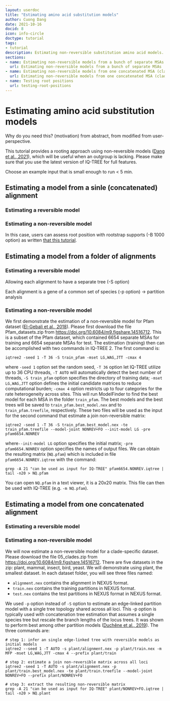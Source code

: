 ```yaml
---
layout: userdoc
title: "Estimating amino acid substitution models"
author: Cuong Dang
date: 2021-10-16
docid: 8
icon: info-circle
doctype: tutorial
tags:
- tutorial
description: Estimating non-reversible substitution amino acid models.
sections:
- name: Estimating non-reversible models from a bunch of separate MSAs
  url: Estimating non-reversible models from a bunch of separate MSAs
- name: Estimating non-reversible models from one concatenated MSA (clade-specific dataset)
  url: Estimating non-reversible models from one concatenated MSA (clade-specific dataset)
- name: Testing root positions
  url: testing-root-positions
---
```



Estimating amino acid substitution models
==========================

Why do you need this? (motivation) from abstract, from modified from user-perspective.

This tutorial provides a rooting approach using non-reversible models ([Dang et al., 2021]), which will be useful when an outgroup is lacking. Please make sure that you use the latest version of IQ-TREE for full features.


Choose an example input that is small enough to run < 5 min.

Estimating a model from a sinle (concatenated) alignment
--------------------------------------------------

### Estimating a reversible model

### Estimating a non-reversible model

In this case, users can assess root position with rootstrap supports (-B 1000 option) as written [that this tutorial](REF).


Estimating a model from a folder of alignments
----------------------------------------------

### Estimating a reversible model

Allowing each alignment to have a separate tree (-S option)

Each alignment is a gene of a common set of species (-p option) 
-> partition analysis


### Estimating a non-reversible model

We first demonstrate the estimation of a non-reversible model for Pfam dataset ([El-Gebali et al., 2018]). Please first download the file Pfam_datasets.zip from https://doi.org/10.6084/m9.figshare.14516712. This is a subset of the Pfam dataset, which contained 6654 separate MSAs for training and 6654 separate MSAs for test. The estimation (training) then can be accomplished with two commands in IQ-TREE 2. The first command is:

	iqtree2 -seed 1 -T 36 -S train_pfam -mset LG,WAG,JTT -cmax 4
	
where `-seed 1` option set the random seed, `-T 36` option let IQ-TREE utilize up to 36 CPU threads, `-T AUTO` will automatically detect the best number of threads, `-S train_pfam` option specifies the directory of training data; `-mset LG,WAG,JTT` option defines the initial candidate matrices to reduce computational burden; `-cmax 4` option restricts up to four categories for the rate heterogeneity across sites. This will run ModelFinder to find the best model for each MSA in the folder `train_pfam`. The best models and the best trees will be saved to `train_pfam.best_model.nex` and to `train_pfam.treefile`, respectively.  These two files will be used as the input for the second command that estimate a join non-reversible matrix:

	iqtree2 -seed 1 -T 36 -S train_pfam.best_model.nex -te train_pfam.treefile --model-joint NONREV+FO --init-model LG -pre pfam6654.NONREV
	
where`--init-model LG` option specifies the initial matrix; `-pre pfam6654.NONREV` option specifies the names of output files. We can obtain the resulting matrix (`NQ.pfam`) which is included in file `pfam6654.NONREV.iqtree` with the command:

	grep -A 21 "can be used as input for IQ-TREE" pfam6654.NONREV.iqtree | tail -n20 > NQ.pfam

You can open `NQ.pfam` in a text viewer, it is a 20x20 matrix. This file can then be used with IQ-TREE (e.g. `-m NQ.pfam`).

Estimating a model from one concatenated alignment
--------------------------------------------------

### Estimating a reversible model

### Estimating a non-reversible model


We will now estimate a non-reversible model for a clade-specific dataset. Please download the file 05_clades.zip from https://doi.org/10.6084/m9.figshare.14516712. There are five datasets in the zip: plant, mammal, insect, bird, yeast. We will demonstrate using plant, the smallest dataset. In each dataset folder, you will see three files named: 

* `alignment.nex` contains the alignment in NEXUS format.
* `train.nex` contains the training partitions  in NEXUS format.
* `test.nex` contains the test partitions in NEXUS format in NEXUS format.

We used `-p` option instead of `-S` option to estimate an edge-linked partition model with a single tree topology shared across all loci. This -p option is typically used with concatenation tree estimation that assumes a single species tree but rescale the branch lengths of the locus trees. It was shown to perform best among other partition models ([Duchêne et al., 2019]). The three commands are:

	# step 1: infer an single edge-linked tree with reversible models as initial models
	iqtree2 --seed 1 -T AUTO -s plant/alignment.nex -p plant/train.nex -m MFP -mset LG,WAG,JTT -cmax 4 --prefix plant/train
	
	# step 2: estimate a join non-reversible matrix across all loci
	iqtree2 -seed 1 -T AUTO -s plant/alignment.nex -p plant/train.best_model.nex -te plant/train.treefile --model-joint NONREV+FO --prefix plant/NONREV+FO
	
	# step 3: extract the resulting non-reversible matrix
	grep -A 21 "can be used as input for IQ-TREE" plant/NONREV+FO.iqtree | tail -n20 > NQ.plant

[Dang et al., 2021]: https://doi.org/10.1101/2021.10.18.464754
[Naser-Khdour et al., 2021]: https://doi.org/10.1093/sysbio/syab067
[El-Gebali et al., 2018]: https://doi.org/10.1093/nar/gky995
[Duchêne et al., 2019]: https://doi.org/10.1093/molbev/msz291
[Ran et al., 2018]: https://doi.org/10.1098/rspb.2018.1012
